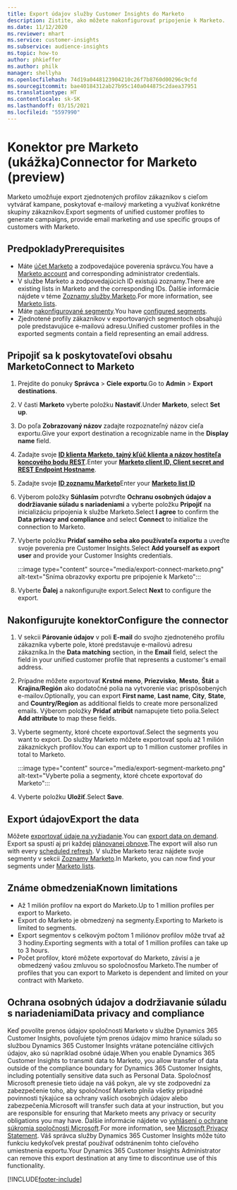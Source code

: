 ```yaml
---
title: Export údajov služby Customer Insights do Marketo
description: Zistite, ako môžete nakonfigurovať pripojenie k Marketo.
ms.date: 11/12/2020
ms.reviewer: mhart
ms.service: customer-insights
ms.subservice: audience-insights
ms.topic: how-to
author: phkieffer
ms.author: philk
manager: shellyha
ms.openlocfilehash: 74d19a0448123904210c26f7b8760d00296c9cfd
ms.sourcegitcommit: bae40184312ab27b95c140a044875c2daea37951
ms.translationtype: HT
ms.contentlocale: sk-SK
ms.lasthandoff: 03/15/2021
ms.locfileid: "5597990"
---
```

# <a name="connector-for-marketo-preview"></a><span data-ttu-id="25412-103">Konektor pre Marketo (ukážka)</span><span class="sxs-lookup"><span data-stu-id="25412-103">Connector for Marketo (preview)</span></span>

<span data-ttu-id="25412-104">Marketo umožňuje export zjednotených profilov zákazníkov s cieľom vytvárať kampane, poskytovať e-mailový marketing a využívať konkrétne skupiny zákazníkov.</span><span class="sxs-lookup"><span data-stu-id="25412-104">Export segments of unified customer profiles to generate campaigns, provide email marketing and use specific groups of customers with Marketo.</span></span>

## <a name="prerequisites"></a><span data-ttu-id="25412-105">Predpoklady</span><span class="sxs-lookup"><span data-stu-id="25412-105">Prerequisites</span></span>

-   <span data-ttu-id="25412-106">Máte [účet Marketo](https://login.marketo.com/) a zodpovedajúce poverenia správcu.</span><span class="sxs-lookup"><span data-stu-id="25412-106">You have a [Marketo account](https://login.marketo.com/) and corresponding administrator credentials.</span></span>
-   <span data-ttu-id="25412-107">V službe Marketo a zodpovedajúcich ID existujú zoznamy.</span><span class="sxs-lookup"><span data-stu-id="25412-107">There are existing lists in Marketo and the corresponding IDs.</span></span> <span data-ttu-id="25412-108">Ďalšie informácie nájdete v téme [Zoznamy služby Marketo](https://docs.marketo.com/display/public/DOCS/Understanding+Static+Lists).</span><span class="sxs-lookup"><span data-stu-id="25412-108">For more information, see [Marketo lists](https://docs.marketo.com/display/public/DOCS/Understanding+Static+Lists).</span></span>
-   <span data-ttu-id="25412-109">Máte [nakonfigurované segmenty](segments.md).</span><span class="sxs-lookup"><span data-stu-id="25412-109">You have [configured segments](segments.md).</span></span>
-   <span data-ttu-id="25412-110">Zjednotené profily zákazníkov v exportovaných segmentoch obsahujú pole predstavujúce e-mailovú adresu.</span><span class="sxs-lookup"><span data-stu-id="25412-110">Unified customer profiles in the exported segments contain a field representing an email address.</span></span>

## <a name="connect-to-marketo"></a><span data-ttu-id="25412-111">Pripojiť sa k poskytovateľovi obsahu Marketo</span><span class="sxs-lookup"><span data-stu-id="25412-111">Connect to Marketo</span></span>

1. <span data-ttu-id="25412-112">Prejdite do ponuky **Správca** > **Ciele exportu**.</span><span class="sxs-lookup"><span data-stu-id="25412-112">Go to **Admin** > **Export destinations**.</span></span>

1. <span data-ttu-id="25412-113">V časti **Marketo** vyberte položku **Nastaviť**.</span><span class="sxs-lookup"><span data-stu-id="25412-113">Under **Marketo**, select **Set up**.</span></span>

1. <span data-ttu-id="25412-114">Do poľa **Zobrazovaný názov** zadajte rozpoznateľný názov cieľa exportu.</span><span class="sxs-lookup"><span data-stu-id="25412-114">Give your export destination a recognizable name in the **Display name** field.</span></span>

1. <span data-ttu-id="25412-115">Zadajte svoje **[ID klienta Marketo, tajný kľúč klienta a názov hostiteľa koncového bodu REST](https://developers.marketo.com/rest-api/authentication/)**.</span><span class="sxs-lookup"><span data-stu-id="25412-115">Enter your **[Marketo client ID, Client secret and REST Endpoint Hostname](https://developers.marketo.com/rest-api/authentication/)**.</span></span>

1. <span data-ttu-id="25412-116">Zadajte svoje **[ID zoznamu Marketo](https://docs.marketo.com/display/public/DOCS/Understanding+Static+Lists)**</span><span class="sxs-lookup"><span data-stu-id="25412-116">Enter your **[Marketo list ID](https://docs.marketo.com/display/public/DOCS/Understanding+Static+Lists)**</span></span> 

1. <span data-ttu-id="25412-117">Výberom položky **Súhlasím** potvrďte **Ochranu osobných údajov a dodržiavanie súladu s nariadeniami** a vyberte položku **Pripojiť** na inicializáciu pripojenia k službe Marketo.</span><span class="sxs-lookup"><span data-stu-id="25412-117">Select **I agree** to confirm the **Data privacy and compliance** and select **Connect** to initialize the connection to Marketo.</span></span>

1. <span data-ttu-id="25412-118">Vyberte položku **Pridať samého seba ako používateľa exportu** a uveďte svoje poverenia pre Customer Insights.</span><span class="sxs-lookup"><span data-stu-id="25412-118">Select **Add yourself as export user** and provide your Customer Insights credentials.</span></span>

   :::image type="content" source="media/export-connect-marketo.png" alt-text="Sníma obrazovky exportu pre pripojenie k Marketo":::

1. <span data-ttu-id="25412-120">Vyberte **Ďalej** a nakonfigurujte export.</span><span class="sxs-lookup"><span data-stu-id="25412-120">Select **Next** to configure the export.</span></span>

## <a name="configure-the-connector"></a><span data-ttu-id="25412-121">Nakonfigurujte konektor</span><span class="sxs-lookup"><span data-stu-id="25412-121">Configure the connector</span></span>

1. <span data-ttu-id="25412-122">V sekcii **Párovanie údajov** v poli **E-mail** do svojho zjednoteného profilu zákazníka vyberte pole, ktoré predstavuje e-mailovú adresu zákazníka.</span><span class="sxs-lookup"><span data-stu-id="25412-122">In the **Data matching** section, in the **Email** field, select the field in your unified customer profile that represents a customer's email address.</span></span> 

1. <span data-ttu-id="25412-123">Prípadne môžete exportovať **Krstné meno**, **Priezvisko**, **Mesto**, **Štát** a **Krajina/Región** ako dodatočné polia na vytvorenie viac prispôsobených e-mailov.</span><span class="sxs-lookup"><span data-stu-id="25412-123">Optionally, you can export **First name**, **Last name**, **City**, **State**, and **Country/Region**  as additional fields to create more personalized emails.</span></span> <span data-ttu-id="25412-124">Výberom položky **Pridať atribút** namapujete tieto polia.</span><span class="sxs-lookup"><span data-stu-id="25412-124">Select **Add attribute** to map these fields.</span></span>

1. <span data-ttu-id="25412-125">Vyberte segmenty, ktoré chcete exportovať.</span><span class="sxs-lookup"><span data-stu-id="25412-125">Select the segments you want to export.</span></span> <span data-ttu-id="25412-126">Do služby Marketo môžete exportovať spolu až 1 milión zákazníckych profilov.</span><span class="sxs-lookup"><span data-stu-id="25412-126">You can export up to 1 million customer profiles in total to Marketo.</span></span>

   :::image type="content" source="media/export-segment-marketo.png" alt-text="Vyberte polia a segmenty, ktoré chcete exportovať do Marketo":::

1. <span data-ttu-id="25412-128">Vyberte položku **Uložiť**.</span><span class="sxs-lookup"><span data-stu-id="25412-128">Select **Save**.</span></span>

## <a name="export-the-data"></a><span data-ttu-id="25412-129">Export údajov</span><span class="sxs-lookup"><span data-stu-id="25412-129">Export the data</span></span>

<span data-ttu-id="25412-130">Môžete [exportovať údaje na vyžiadanie](export-destinations.md).</span><span class="sxs-lookup"><span data-stu-id="25412-130">You can [export data on demand](export-destinations.md).</span></span> <span data-ttu-id="25412-131">Export sa spustí aj pri každej [plánovanej obnove](system.md#schedule-tab).</span><span class="sxs-lookup"><span data-stu-id="25412-131">The export will also run with every [scheduled refresh](system.md#schedule-tab).</span></span> <span data-ttu-id="25412-132">V službe Marketo teraz nájdete svoje segmenty v sekcii [Zoznamy Marketo](ttps://docs.marketo.com/display/public/DOCS/Understanding+Static+Lists).</span><span class="sxs-lookup"><span data-stu-id="25412-132">In Marketo, you can now find your segments under [Marketo lists](ttps://docs.marketo.com/display/public/DOCS/Understanding+Static+Lists).</span></span>

## <a name="known-limitations"></a><span data-ttu-id="25412-133">Známe obmedzenia</span><span class="sxs-lookup"><span data-stu-id="25412-133">Known limitations</span></span>

- <span data-ttu-id="25412-134">Až 1 milión profilov na export do Marketo.</span><span class="sxs-lookup"><span data-stu-id="25412-134">Up to 1 million profiles per export to Marketo.</span></span>
- <span data-ttu-id="25412-135">Export do Marketo je obmedzený na segmenty.</span><span class="sxs-lookup"><span data-stu-id="25412-135">Exporting to Marketo is limited to segments.</span></span>
- <span data-ttu-id="25412-136">Export segmentov s celkovým počtom 1 miliónov profilov môže trvať až 3 hodiny.</span><span class="sxs-lookup"><span data-stu-id="25412-136">Exporting segments with a total of 1 million profiles can take up to 3 hours.</span></span> 
- <span data-ttu-id="25412-137">Počet profilov, ktoré môžete exportovať do Marketo, závisí a je obmedzený vašou zmluvou so spoločnosťou Marketo.</span><span class="sxs-lookup"><span data-stu-id="25412-137">The number of profiles that you can export to Marketo is dependent and limited on your contract with Marketo.</span></span>

## <a name="data-privacy-and-compliance"></a><span data-ttu-id="25412-138">Ochrana osobných údajov a dodržiavanie súladu s nariadeniami</span><span class="sxs-lookup"><span data-stu-id="25412-138">Data privacy and compliance</span></span>

<span data-ttu-id="25412-139">Keď povolíte prenos údajov spoločnosti Marketo v službe Dynamics 365 Customer Insights, povoľujete tým prenos údajov mimo hranice súladu so službou Dynamics 365 Customer Insights vrátane potenciálne citlivých údajov, ako sú napríklad osobné údaje.</span><span class="sxs-lookup"><span data-stu-id="25412-139">When you enable Dynamics 365 Customer Insights to transmit data to Marketo, you allow transfer of data outside of the compliance boundary for Dynamics 365 Customer Insights, including potentially sensitive data such as Personal Data.</span></span> <span data-ttu-id="25412-140">Spoločnosť Microsoft prenesie tieto údaje na váš pokyn, ale vy ste zodpovední za zabezpečenie toho, aby spoločnosť Marketo plnila všetky prípadné povinnosti týkajúce sa ochrany vašich osobných údajov alebo zabezpečenia.</span><span class="sxs-lookup"><span data-stu-id="25412-140">Microsoft will transfer such data at your instruction, but you are responsible for ensuring that Marketo meets any privacy or security obligations you may have.</span></span> <span data-ttu-id="25412-141">Ďalšie informácie nájdete vo [vyhlásení o ochrane súkromia spoločnosti Microsoft](https://go.microsoft.com/fwlink/?linkid=396732).</span><span class="sxs-lookup"><span data-stu-id="25412-141">For more information, see [Microsoft Privacy Statement](https://go.microsoft.com/fwlink/?linkid=396732).</span></span>
<span data-ttu-id="25412-142">Váš správca služby Dynamics 365 Customer Insights môže túto funkciu kedykoľvek prestať používať odstránením tohto cieľového umiestnenia exportu.</span><span class="sxs-lookup"><span data-stu-id="25412-142">Your Dynamics 365 Customer Insights Administrator can remove this export destination at any time to discontinue use of this functionality.</span></span>


[!INCLUDE[footer-include](../includes/footer-banner.md)]